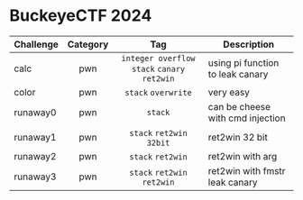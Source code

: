 # BuckeyeCTF 2024

| Challenge | Category | Tag | Description | 
| --- | :---: | :---: | --- |
| calc | pwn | `integer overflow` `stack` `canary` `ret2win` | using pi function to leak canary |
| color | pwn | `stack` `overwrite` | very easy |
| runaway0 | pwn | `stack` | can be cheese with cmd injection |
| runaway1 | pwn | `stack` `ret2win` `32bit` | ret2win 32 bit |
| runaway2 | pwn | `stack` `ret2win` | ret2win with arg |
| runaway3 | pwn | `stack` `ret2win` `ret2win` | ret2win with fmstr leak canary |